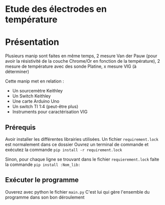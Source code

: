 # Etude des électrodes en température

# Présentation

Plusieurs manip sont faites en même temps, 2 mesure Van der Pauw (pour avoir la 
résistivité de la couche Chrome/Or en fonction de la température), 2 mesure de 
température avec des sonde Platine, x mesure VIG (à déterminer)

Cette manip met en relation :
 - Un sourcemètre Keithley
 - Un Switch Keithley
 - Une carte Arduino Uno
 - Un switch TI 1:4 (peut-être plus)
 - Instruments pour caractérisation VIG

## Prérequis

Avoir installer les différentes librairies utilisées.
Un fichier `requirement.lock` est normalement dans ce dossier
Ouvrez un terminal de commande et exécutez la commande
`pip install -r requirement.lock`

Sinon, pour chaque ligne se trouvant dans le fichier `requierement.lock`
faite la commande `pip install :Nom_lib:`


## Exécuter le programme

Ouverez avec python le fichier `main.py`
C'est lui qui gère l'ensemble du programme dans son bon déroulement


